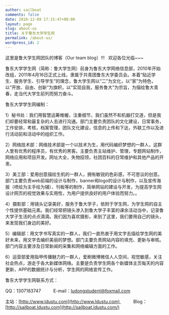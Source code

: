 ```yaml
---
author: sailboat
comments: false
date: 2010-12-09 17:15:47+00:00
layout: page
slug: about-us
title: 关于鲁东大学学生网
permalink: /about-us/
wordpress_id: 2
---
```


这里是鲁大学生网团队的博客（Our team blog）!!!   欢迎各位光临~~~

鲁东大学学生网（简称：鲁大学生网）前身为鲁东大学网络信息部，2010年开始改组，2011年4月16日正式上线，隶属于共青团鲁东大学委员会。本着“贴近学生、服务学生、引导学生”的理念，鲁大学生网以“二”为文化，以“家”为特色，以“开放、自由、创新”为旗帜，以“实现自我，服务鲁大”为宗旨，为描绘鲁大青春，走当代大学生前列而努力奋斗。

鲁东大学学生网编制：

1）秘书处：我们用智慧运筹帷幄，注重细节，我们虽然不和机器打交道，但是我们却要经常和最复杂的人去进行沟通。部门主要负责团队的文化建设，日常事务，工作安排，考核，档案管理，团队文化建设，信息的上传和下达，外联工作以及进行活动前和活动中的组织工作。

2）网络技术部：网络技术部是一个以技术为生，用代码编织梦想的一群人，这群人里有优秀的程序员，有优秀的黑客。主要负责主站维护、管理，专题网站制作，网络应用和项目开发。网址大全，失物招领，社团百科的日常维护和其他产品的开发。

3）美工部：爱用创意描绘生机的一群人，拥有敏锐的色彩感，不可思议的创意。部门主要负责web前端的设计与制作，banner和logo的设计与制作，以及宣传海报（喷绘为主手绘为辅）、刊板等的制作，简单网站的建设与开发，为提高学生网设计网页的视觉效果与实用性，为用户提供良好的用户体验而努力。。

4）摄影部：用镜头记录美好，服务于鲁大学子，依附于学生网，为学生网的自主个性提供基础元素。我们经常把镜头渗入到鲁大学子丰富的课余活动当中，记录鲁大学子生活的点点滴滴。我们因为喜欢摄影，来到了这里，我们要用自己的镜头，来发现我们身边的美好。

5）编辑部：用文字书写真实的一群人，我们一直热衷于用文字去描绘学生网的美好未来，用文字去编织美丽的梦想。部门主要负责网站内容的填充、更新与审核。部门内容主要涉及日常新闻的采集和网络编辑方面的工作。

6）运营部爱用指甲传播魅力的一群人，爱刷微博微信人人空间，视觉敏感，关注社会热点，游走于各大新媒体网络。主要是负责学生网各个新媒体主页每天的内容更新，APP的数据统计与分析，学生网的网络宣传工作。

鲁东大学学生网联系方式：

QQ：1307183747          E-mail：ludongstudent@foxmail.com

主站：[http://www.ldustu.com](http://www.ldustu.com)           Blog：[http://sailboat.ldustu.com](http://sailboat.ldustu.com/)
